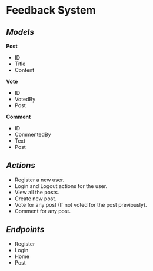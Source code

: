 # **Feedback System**



## *Models*


**Post**

 - ID
 - Title
 - Content



**Vote**

 - ID
 - VotedBy
 - Post



**Comment**

 - ID
 - CommentedBy
 - Text
 - Post


## *Actions*

 
 - Register a new user.
 - Login and Logout actions for the user.
 - View all the posts.
 - Create new post.
 - Vote for any post (If not voted for the post previously).
 - Comment for any post.


## *Endpoints*


 - Register
 - Login
 - Home
 - Post
